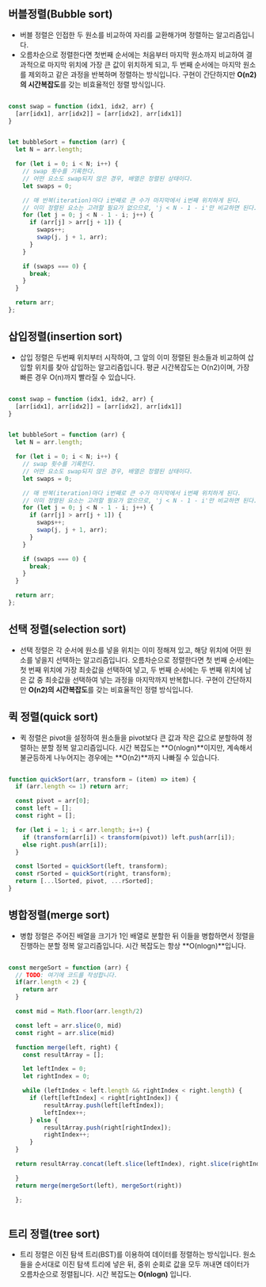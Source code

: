 

## 버블정렬(Bubble sort)

- 버블 정렬은 인접한 두 원소를 비교하여 자리를 교환해가며 정렬하는 알고리즘입니다.
- 오름차순으로 정렬한다면 첫번째 순서에는 처음부터 마지막 원소까지 비교하여 결과적으로 마지막 위치에 가장 큰 값이 위치하게 되고, 두 번째 순서에는 마지막 원소를 제외하고 같은 과정을 반복하며 정렬하는 방식입니다. 구현이 간단하지만 **O(n2)의 시간복잡도**를 갖는 비효율적인 정렬 방식입니다.

```js

const swap = function (idx1, idx2, arr) {
  [arr[idx1], arr[idx2]] = [arr[idx2], arr[idx1]]
}


let bubbleSort = function (arr) {
  let N = arr.length;

  for (let i = 0; i < N; i++) {
    // swap 횟수를 기록한다.
    // 어떤 요소도 swap되지 않은 경우, 배열은 정렬된 상태이다.
    let swaps = 0;

    // 매 반복(iteration)마다 i번째로 큰 수가 마지막에서 i번째 위치하게 된다.
    // 이미 정렬된 요소는 고려할 필요가 없으므로, 'j < N - 1 - i'만 비교하면 된다.
    for (let j = 0; j < N - 1 - i; j++) {
      if (arr[j] > arr[j + 1]) {
        swaps++;
        swap(j, j + 1, arr);
      }
    }

    if (swaps === 0) {
      break;
    }
  }

  return arr;
};

```

## 삽입정렬(insertion sort)

- 삽입 정렬은 두번째 위치부터 시작하여, 그 앞의 이미 정렬된 원소들과 비교하여 삽입할 위치를 찾아 삽입하는 알고리즘입니다. 평균 시간복잡도는 O(n2)이며, 가장 빠른 경우 O(n)까지 빨라질 수 있습니다.


```js

const swap = function (idx1, idx2, arr) {
  [arr[idx1], arr[idx2]] = [arr[idx2], arr[idx1]]
}


let bubbleSort = function (arr) {
  let N = arr.length;

  for (let i = 0; i < N; i++) {
    // swap 횟수를 기록한다.
    // 어떤 요소도 swap되지 않은 경우, 배열은 정렬된 상태이다.
    let swaps = 0;

    // 매 반복(iteration)마다 i번째로 큰 수가 마지막에서 i번째 위치하게 된다.
    // 이미 정렬된 요소는 고려할 필요가 없으므로, 'j < N - 1 - i'만 비교하면 된다.
    for (let j = 0; j < N - 1 - i; j++) {
      if (arr[j] > arr[j + 1]) {
        swaps++;
        swap(j, j + 1, arr);
      }
    }

    if (swaps === 0) {
      break;
    }
  }

  return arr;
};
```

## 선택 정렬(selection sort)
- 선택 정렬은 각 순서에 원소를 넣을 위치는 이미 정해져 있고, 해당 위치에 어떤 원소를 넣을지 선택하는 알고리즘입니다. 오름차순으로 정렬한다면 첫 번째 순서에는 첫 번째 위치에 가장 최솟값을 선택하여 넣고, 두 번째 순서에는 두 번째 위치에 남은 값 중 최솟값을 선택하여 넣는 과정을 마지막까지 반복합니다. 구현이 간단하지만 **O(n2)의 시간복잡도**를 갖는 비효율적인 정렬 방식입니다.



## 퀵 정렬(quick sort)
- 퀵 정렬은 pivot을 설정하여 원소들을 pivot보다 큰 값과 작은 값으로 분할하여 정렬하는 분할 정복 알고리즘입니다. 시간 복잡도는 **O(nlogn)**이지만, 계속해서 불균등하게 나누어지는 경우에는 **O(n2)**까지 나빠질 수 있습니다.

```js

function quickSort(arr, transform = (item) => item) {
  if (arr.length <= 1) return arr;

  const pivot = arr[0];
  const left = [];
  const right = [];

  for (let i = 1; i < arr.length; i++) {
    if (transform(arr[i]) < transform(pivot)) left.push(arr[i]);
    else right.push(arr[i]);
  }

  const lSorted = quickSort(left, transform);
  const rSorted = quickSort(right, transform);
  return [...lSorted, pivot, ...rSorted];
}

```

## 병합정렬(merge sort)
- 병합 정렬은 주어진 배열을 크기가 1인 배열로 분할한 뒤 이들을 병합하면서 정렬을 진행하는 분할 정복 알고리즘입니다. 시간 복잡도는 항상 **O(nlogn)**입니다.

```js

const mergeSort = function (arr) {
  // TODO: 여기에 코드를 작성합니다.
  if(arr.length < 2) {
    return arr
  }

  const mid = Math.floor(arr.length/2)

  const left = arr.slice(0, mid)
  const right = arr.slice(mid)

  function merge(left, right) {
    const resultArray = [];

    let leftIndex = 0;
    let rightIndex = 0;

    while (leftIndex < left.length && rightIndex < right.length) {
      if (left[leftIndex] < right[rightIndex]) {
          resultArray.push(left[leftIndex]);
          leftIndex++;
      } else {
          resultArray.push(right[rightIndex]);
          rightIndex++;
      }
  }

  return resultArray.concat(left.slice(leftIndex), right.slice(rightIndex))

  }
  return merge(mergeSort(left), mergeSort(right))

  };
  
```

## 트리 정렬(tree sort)
- 트리 정렬은 이진 탐색 트리(BST)를 이용하여 데이터를 정렬하는 방식입니다. 원소들을 순서대로 이진 탐색 트리에 넣은 뒤, 중위 순회로 값을 모두 꺼내면 데이터가 오름차순으로 정렬됩니다. 시간 복잡도는 **O(nlogn)** 입니다.
